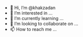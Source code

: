 - 👋 Hi, I’m @khakzadan
- 👀 I’m interested in ...
- 🌱 I’m currently learning ...
- 💞️ I’m looking to collaborate on ...
- 📫 How to reach me ...

<!---
khakzadan/khakzadan is a ✨ special ✨ repository because its `README.md` (this file) appears on your GitHub profile.
You can click the Preview link to take a look at your changes.
--->
